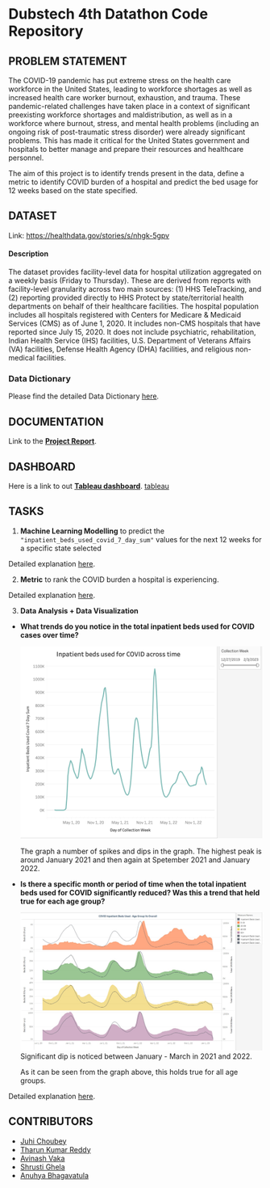 # Dubstech 4th Datathon Code Repository

## PROBLEM STATEMENT

The COVID-19 pandemic has put extreme stress on the health care workforce in the United States, leading to workforce shortages as well as increased health care worker burnout, exhaustion, and trauma. These pandemic-related challenges have taken place in a context of significant preexisting workforce shortages and maldistribution, as well as in a workforce where burnout, stress, and mental health problems (including an ongoing risk of post-traumatic stress disorder) were already significant problems. This has made it critical for the United States government and hospitals to better manage and prepare their resources and healthcare personnel. 

The aim of this project is to identify trends present in the data, define a metric to identify COVID burden of a hospital and predict the bed usage for 12 weeks based on the state specified.  

## DATASET

Link: https://healthdata.gov/stories/s/nhgk-5gpv

#### Description
The dataset provides facility-level data for hospital utilization aggregated on a weekly basis (Friday to Thursday). These are derived from reports with facility-level granularity across two main sources: (1) HHS TeleTracking, and (2) reporting provided directly to HHS Protect by state/territorial health departments on behalf of their healthcare facilities. The hospital population includes all hospitals registered with Centers for Medicare & Medicaid Services (CMS) as of June 1, 2020. It includes non-CMS hospitals that have reported since July 15, 2020. It does not include psychiatric, rehabilitation, Indian Health Service (IHS) facilities, U.S. Department of Veterans Affairs (VA) facilities, Defense Health Agency (DHA) facilities, and religious non-medical facilities.

### Data Dictionary

Please find the detailed Data Dictionary [here](https://docs.google.com/spreadsheets/d/1A4rVaa1xtjPEzdTpjK58IFEsyH971xoKUanahzRE-i8/edit#gid=0).

## DOCUMENTATION
Link to the **[Project Report](https://github.com/TharunKumarReddy5/optimizers-dubstech-2023/tree/main/docs/project_report.md)**.

## DASHBOARD
Here is a link to out **[Tableau dashboard](https://public.tableau.com/app/profile/tharun.kumar.reddy5213/viz/OptimizersHospitalBedsDashboard/AnalysisDashboard?publish=yes)**.
[tableau](https://github.com/TharunKumarReddy5/optimizers-dubstech-2023/blob/main/tableau/tableau.jpg?raw=true)

## TASKS

1. **Machine Learning Modelling** to predict the `"inpatient_beds_used_covid_7_day_sum"` values for the next 12 weeks  for a specific state selected

Detailed explanation [here](https://github.com/TharunKumarReddy5/optimizers-dubstech-2023/blob/main/docs/project_report.md#modelling).

2. **Metric** to rank the COVID burden a hospital is experiencing.

Detailed explanation [here](https://github.com/TharunKumarReddy5/optimizers-dubstech-2023/blob/main/docs/project_report.md#metric-design).

3. **Data Analysis + Data Visualization**

- **What trends do you notice in the total inpatient beds used for COVID cases over time?** 
    
    ![q2](https://github.com/TharunKumarReddy5/optimizers-dubstech-2023/blob/main/plots/q2.png?raw=true)
    
    The graph a number of spikes and dips in the graph. The highest peak is around January 2021 and then again at Spetember 2021 and January 2022.

- **Is there a specific month or period of time when the total inpatient beds used for COVID significantly reduced? Was this a trend that held true for each age group?**

    ![q3](https://github.com/TharunKumarReddy5/optimizers-dubstech-2023/blob/main/plots/q3.jpg?raw=true)
    Significant dip is noticed between January - March in 2021 and 2022.

    As it can be seen from the graph above, this holds true for all age groups.

Detailed explanation [here](https://github.com/TharunKumarReddy5/optimizers-dubstech-2023/blob/main/docs/project_report.md#data-analysis--visualization).

## CONTRIBUTORS

- [Juhi Choubey](https://github.com/jchoubey)
- [Tharun Kumar Reddy](https://github.com/TharunKumarReddy5) 
- [Avinash Vaka](https://github.com/avinash-vaka)
- [Shrusti Ghela](https://github.com/shrusti-ghela)
- [Anuhya Bhagavatula](https://github.com/anuhyabs)
